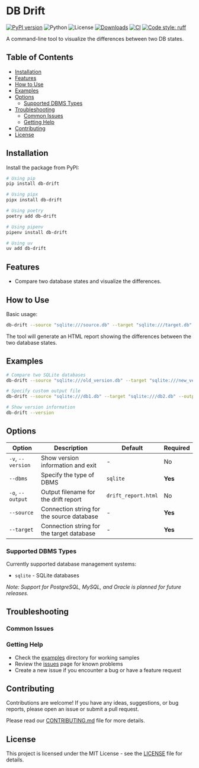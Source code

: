 <!-- omit in toc -->
# DB Drift

[![PyPI version](https://badge.fury.io/py/db-drift.svg)](https://badge.fury.io/py/db-drift)
![Python](https://img.shields.io/badge/python-3.10%20|%203.11%20|%203.12%20|%203.13%20|%203.14-blue.svg)
![License](https://img.shields.io/badge/license-MIT-green.svg)
[![Downloads](https://pepy.tech/badge/db-drift)](https://pepy.tech/project/db-drift)
[![CI](https://github.com/dyka3773/db-drift/workflows/CI/badge.svg)](https://github.com/dyka3773/db-drift/actions)
[![Code style: ruff](https://img.shields.io/badge/code%20style-ruff-000000.svg)](https://github.com/astral-sh/ruff)

A command-line tool to visualize the differences between two DB states.

<!-- omit in toc -->
## Table of Contents
- [Installation](#installation)
- [Features](#features)
- [How to Use](#how-to-use)
- [Examples](#examples)
- [Options](#options)
  - [Supported DBMS Types](#supported-dbms-types)
- [Troubleshooting](#troubleshooting)
  - [Common Issues](#common-issues)
  - [Getting Help](#getting-help)
- [Contributing](#contributing)
- [License](#license)


## Installation

Install the package from PyPI:

```bash
# Using pip
pip install db-drift

# Using pipx
pipx install db-drift

# Using poetry
poetry add db-drift

# Using pipenv
pipenv install db-drift

# Using uv
uv add db-drift
```

## Features
- Compare two database states and visualize the differences.

## How to Use

Basic usage:

```bash
db-drift --source "sqlite:///source.db" --target "sqlite:///target.db"
```

The tool will generate an HTML report showing the differences between the two database states.

## Examples

```bash
# Compare two SQLite databases
db-drift --source "sqlite:///old_version.db" --target "sqlite:///new_version.db"

# Specify custom output file
db-drift --source "sqlite:///db1.db" --target "sqlite:///db2.db" --output "my_report.html"

# Show version information
db-drift --version
```

## Options

| Option | Description | Default | Required |
|--------|-------------|---------|----------|
| `-v`, `--version` | Show version information and exit | - | No |
| `--dbms` | Specify the type of DBMS | `sqlite` | **Yes** |
| `-o`, `--output` | Output filename for the drift report | `drift_report.html` | No |
| `--source` | Connection string for the source database | - | **Yes** |
| `--target` | Connection string for the target database | - | **Yes** |

### Supported DBMS Types

Currently supported database management systems:
- `sqlite` - SQLite databases

*Note: Support for PostgreSQL, MySQL, and Oracle is planned for future releases.*

## Troubleshooting

### Common Issues

### Getting Help

- Check the [examples](examples/) directory for working samples
- Review the [issues](https://github.com/dyka3773/db-drift/issues) page for known problems
- Create a new issue if you encounter a bug or have a feature request

## Contributing

Contributions are welcome! If you have any ideas, suggestions, or bug reports, please open an issue or submit a pull request.

Please read our [CONTRIBUTING.md](CONTRIBUTING.md) file for more details.

## License

This project is licensed under the MIT License - see the [LICENSE](LICENSE) file for details.